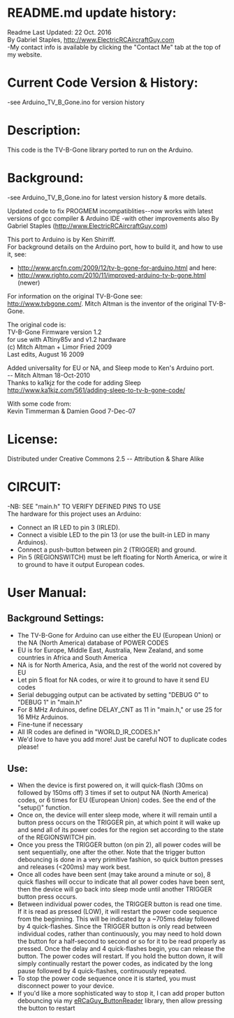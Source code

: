 # README.md update history:  
Readme Last Updated: 22 Oct. 2016  
By Gabriel Staples, http://www.ElectricRCAircraftGuy.com  
-My contact info is available by clicking the "Contact Me" tab at the top of my website.  

# Current Code Version & History:  
-see Arduino_TV_B_Gone.ino for version history 

# Description:  
This code is the TV-B-Gone library ported to run on the Arduino.  

# Background:
-see Arduino_TV_B_Gone.ino for latest version history & more details. 

Updated code to fix PROGMEM incompatiblities--now works with latest versions of gcc compiler & Arduino IDE
-with other improvements also
By Gabriel Staples (http://www.ElectricRCAircraftGuy.com)

This port to Arduino is by Ken Shirriff.  
For background details on the Arduino port, how to build it, and how to use it, see:  
 * http://www.arcfn.com/2009/12/tv-b-gone-for-arduino.html and here:
 * http://www.righto.com/2010/11/improved-arduino-tv-b-gone.html (newer)

For information on the original TV-B-Gone see:  
http://www.tvbgone.com/. Mitch Altman is the inventor of the original TV-B-Gone.    

The original code is:  
TV-B-Gone Firmware version 1.2  
 for use with ATtiny85v and v1.2 hardware  
 (c) Mitch Altman + Limor Fried 2009  
 Last edits, August 16 2009  

Added universality for EU or NA, and Sleep mode to Ken's Arduino port.  
 -- Mitch Altman  18-Oct-2010  
Thanks to ka1kjz for the code for adding Sleep  
    <http://www.ka1kjz.com/561/adding-sleep-to-tv-b-gone-code/>  

With some code from:  
Kevin Timmerman & Damien Good 7-Dec-07  

# License:  
Distributed under Creative Commons 2.5 -- Attribution & Share Alike  

# CIRCUIT:  
-NB: SEE "main.h" TO VERIFY DEFINED PINS TO USE  
The hardware for this project uses an Arduino:  
 * Connect an IR LED to pin 3 (IRLED).  
 * Connect a visible LED to the pin 13 (or use the built-in LED in many Arduinos).  
 * Connect a push-button between pin 2 (TRIGGER) and ground.  
 * Pin 5 (REGIONSWITCH) must be left floating for North America, or wire it to ground to have it output European codes.  

# User Manual:  
## Background Settings:  
 * The TV-B-Gone for Arduino can use either the EU (European Union) or the NA (North America) database of POWER CODES  
 * EU is for Europe, Middle East, Australia, New Zealand, and some countries in Africa and South America  
 * NA is for North America, Asia, and the rest of the world not covered by EU  
 * Let pin 5 float for NA codes, or wire it to ground to have it send EU codes  
 * Serial debugging output can be activated by setting "DEBUG 0" to "DEBUG 1" in "main.h"  
 * For 8 MHz Arduinos, define DELAY_CNT as 11 in "main.h," or use 25 for 16 MHz Arduinos.
  * Fine-tune if necessary  
 * All IR codes are defined in "WORLD_IR_CODES.h"  
  * We'd love to have you add more! Just be careful NOT to duplicate codes please!  
  
## Use:  
 * When the device is first powered on, it will quick-flash (30ms on followed by 150ms off) 3 times if set to output NA (North America) codes, or 6 times for EU (European Union) codes. See the end of the "setup()" function.  
 * Once on, the device will enter sleep mode, where it will remain until a button press occurs on the TRIGGER pin, at which point it will wake up and send all of its power codes for the region set according to the state of the REGIONSWITCH pin.  
 * Once you press the TRIGGER button (on pin 2), all power codes will be sent sequentially, one after the other. Note that the trigger button debouncing is done in a very primitive fashion, so quick button presses and releases (<200ms) may work best.  
 * Once all codes have been sent (may take around a minute or so), 8 quick flashes will occur to indicate that all power codes have been sent, then the device will go back into sleep mode until another TRIGGER button press occurs.  
 * Between individual power codes, the TRIGGER button is read one time. If it is read as pressed (LOW), it will restart the power code sequence from the beginning. This will be indicated by a ~705ms delay followed by 4 quick-flashes. Since the TRIGGER button is only read between individual codes, rather than continuously, you may need to hold down the button for a half-second to second or so for it to be read properly as pressed. Once the delay and 4 quick-flashes begin, you can release the button. The power codes will restart. If you hold the button down, it will simply continually restart the power codes, as indicated by the long pause followed by 4 quick-flashes, continuously repeated. 
 * To stop the power code sequence once it is started, you must disconnect power to your device. 
  * If you'd like a more sophisticated way to stop it, I can add proper button debouncing via my [eRCaGuy_ButtonReader](https://github.com/ElectricRCAircraftGuy/eRCaGuy_ButtonReader) library, then allow pressing the button to restart 




